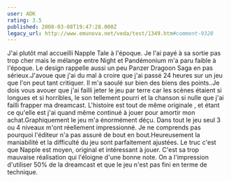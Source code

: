 ```yaml
---
user: ADK
rating: 3.5
published: 2008-03-08T19:47:28.000Z
legacy_url: http://www.emunova.net/veda/test/1349.htm#comment-9328
---
```

J'ai plutôt mal accueilli Napple Tale à l'époque. Je l'ai payé à sa sortie pas
trop cher mais le mélange entre Night et Pandémonium m'a paru faible à
l'époque. Le design rappelle aussi un peu Panzer Dragoon Saga en pas sérieux.J'avoue que j'ai du mal à croire que j'ai passé 24 heures sur un jeu que l'on peut tant critiquer. Il m'a saoulé sur bien des biens des points..Je dois vous avouer que j'ai failli jeter le jeu par terre car les scènes étaient si longues et si horribles, le son tellement pourri et la chanson si nulle que j'ai failli frapper ma dreamcast. L'histoire est tout de même originale , et étant ce qu'elle est j'ai quand même continué à jouer pour amortir mon achat.Graphiquement le jeu m'a énormément déçu. Dans tout le jeu seul 3 ou 4 niveaux m'ont réellement impressionné. Je ne comprends pas pourquoi l'éditeur n'a pas assuré de bout en bout.Heureusement la maniabilité et la difficulté du jeu sont parfaitement ajustées. Le truc c'est que Napple est moyen, original et intéressant à jouer. C'est sa trop mauvaise réalisation qui l'éloigne d'une bonne note. On a l'impression d'utiliser 50% de la dreamcast et que le jeu n'est pas fini en terme de technique.